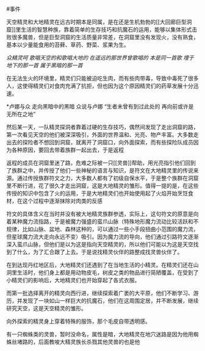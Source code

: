 #事件

天空精灵和大地精灵在远古时期本是同属，是在还是生机勃勃的[[大回廊巨型洞窟]]里生活的智慧种族，靠着简单的生存技巧和抗魔石的运用，能够以集体形式击败很多魔兽，但是巨型洞窟的生活质量非常差，在洞窟里没有发现火，没有熟食，基本以少量能食用的苔藓、草药、野菜、浆果为生。

*众精灵呵
歌唱天空的和歌唱大地的
在遥远的那世界曾歌唱的
本是同一首歌
埋于地下的那一首
属于黑暗的那一首*

在无法生火的环境里，精灵们只能被迫吃生肉，而有些肉带毒，导致中毒死了很多人，这使得精灵们对食肉充满了抗拒，但也因为这个原因精灵们的药草发展十分迅速。

*卢娜与众
走向黑暗中的黑暗
众说与卢娜
“生者未曾有到过此处的
再向前或许是无所在之地”

然后某一天，一队精灵探洞者靠着过硬的生存技巧，偶然间发现了走出洞窟的路，第一次看见天空的他们被深深吸引，外面的世界温和、光亮、物产丰富。大多数走出去的探险者不想回到洞窟，就离开了洞窟口，向外面探索，而有些探险队成员因为各种原因，要回去带着族群一起出去，于是返程

返程的成员在洞窟里迷了路，危难之际被一只[[灵兽]]帮助，用光亮指引他们回到了族群之中，并传授了他们一些神秘的语言与知识，是符文在大地精灵里的传说来源。通过传授族群符文之力，大多数人都有了初级自保水平，于是整个族群在洞窟里不断行进，花了很久才走出洞窟，这是大地精灵的雏形。值得一提的是，在这些传授的知识中包含了火的运用，于是大地精灵们也开始使用起了火焰开始烹饪食材，在这个过程中逐渐抹除对肉类的反感

符文的具体含义在当时并没有被大地精灵族群参透，实际上，这句符文的原意是向着某种魔力流指路，于是被魔力强盛的蛮爪山脉（特殊地形魔力流动比较活跃和不规律，比如山脉、盆地、森林这种的，可以通过一些小手段扭曲小范围的魔力流，但星球魔力流大走向永远不变）吸引。因为魔力流的导向，他们通过引路符文逐渐深入蛮爪山脉，但他们是以为这是指向天空精灵的，所以他们可能以为这是天空找到了什么，为了汇合跟了上去。于是说找精灵伙伴的路整成找灵兽伙伴了。

在到达现丹红地区后，大地精灵们还遇到了在当地生活的小精灵。在精灵们还在山洞里生活时，他们身上都是用动物皮毛，树皮之类的物品进行简陋覆盖，在受到了小精灵们的影响后，大地精灵们也开始穿起了各式衣服。

而第一批选择离开的精灵向西行进，继续探索着广袤的大平原，他们不断学习、游历，并发现了一块如山一样巨大的抗魔石，他们在这周围定居，并不断发展，继续研究天空，这是天空精灵的雏形。

向外探索的精灵身上穿着特殊的服饰，那个毛皮自带透明感。

有一只蜘蛛类的灵兽，暂时没命名，属性是暗，大地精灵在地穴迷路是因为他用蜘蛛丝堵路的，后面教唆大精灵族长杀戮其他灵兽的也是他